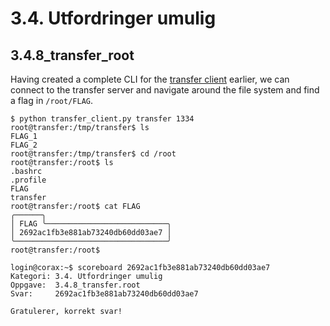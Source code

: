 # 3.4. Utfordringer umulig
## 3.4.8_transfer_root
Having created a complete CLI for the [transfer client](../2_middels/transfer/medium/transfer_client.py) earlier, we can connect to the transfer server and navigate around the file system and find a flag in `/root/FLAG`.

```shell
$ python transfer_client.py transfer 1334
root@transfer:/tmp/transfer$ ls
FLAG_1
FLAG_2
root@transfer:/tmp/transfer$ cd /root
root@transfer:/root$ ls
.bashrc
.profile
FLAG
transfer
root@transfer:/root$ cat FLAG
╭──────╮
│ FLAG ╰───────────────────────────╮
│ 2692ac1fb3e881ab73240db60dd03ae7 │
╰──────────────────────────────────╯
root@transfer:/root$
```

```shell
login@corax:~$ scoreboard 2692ac1fb3e881ab73240db60dd03ae7
Kategori: 3.4. Utfordringer umulig
Oppgave:  3.4.8_transfer.root
Svar:     2692ac1fb3e881ab73240db60dd03ae7

Gratulerer, korrekt svar!
```
